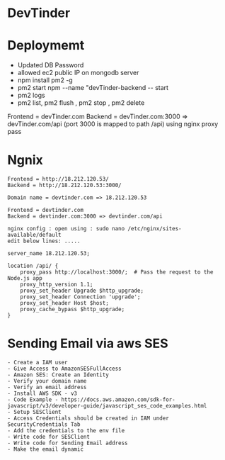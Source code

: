 # DevTinder

# Deploymemt

- Updated DB Password
- allowed ec2 public IP on mongodb server
- npm install pm2 -g
- pm2 start npm --name "devTinder-backend -- start
- pm2 logs
- pm2 list, pm2 flush <name>, pm2 stop <name>, pm2 delete <name>

Frontend = devTinder.com
Backend = devTinder.com:3000 => devTinder.com/api (port 3000 is mapped to path /api) using nginx proxy pass

# Ngnix

    Frontend = http://18.212.120.53/
    Backend = http://18.212.120.53:3000/

    Domain name = devtinder.com => 18.212.120.53

    Frontend = devtinder.com
    Backend = devtinder.com:3000 => devtinder.com/api

    nginx config : open using : sudo nano /etc/nginx/sites-available/default
    edit below lines: .....

    server_name 18.212.120.53;

    location /api/ {
        proxy_pass http://localhost:3000/;  # Pass the request to the Node.js app
        proxy_http_version 1.1;
        proxy_set_header Upgrade $http_upgrade;
        proxy_set_header Connection 'upgrade';
        proxy_set_header Host $host;
        proxy_cache_bypass $http_upgrade;
    }

# Sending Email via aws SES

    - Create a IAM user
    - Give Access to AmazonSESFullAccess
    - Amazon SES: Create an Identity
    - Verify your domain name
    - Verify an email address
    - Install AWS SDK - v3
    - Code Example - https://docs.aws.amazon.com/sdk-for-javascript/v3/developer-guide/javascript_ses_code_examples.html
    - Setup SESClient
    - Access Credentials should be created in IAM under SecurityCredentials Tab
    - Add the credentials to the env file
    - Write code for SESClient
    - Write code for Sending Email address
    - Make the email dynamic

